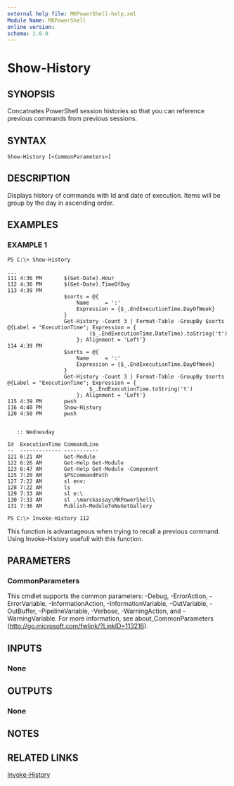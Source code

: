 ```yaml
---
external help file: MKPowerShell-help.xml
Module Name: MKPowerShell
online version:
schema: 2.0.0
---
```


# Show-History

## SYNOPSIS
Concatnates PowerShell session histories so that you can reference previous commands from previous sessions.

## SYNTAX

```
Show-History [<CommonParameters>]
```

## DESCRIPTION
Displays history of commands with Id and date of execution.  Items will be group by the day in ascending order.

## EXAMPLES

### EXAMPLE 1
```
PS C:\> Show-History

...
111 4:36 PM       $(Get-Date).Hour
112 4:36 PM       $(Get-Date).TimeOfDay
113 4:39 PM
                  $sorts = @{
                      Name     = ':'
                      Expression = {$_.EndExecutionTime.DayOfWeek}
                  }
                  Get-History -Count 3 | Format-Table -GroupBy $sorts @{Label = "ExecutionTime"; Expression = {
                          ($_.EndExecutionTime.DateTime).toString('t')
                      }; Alignment = 'Left'}
114 4:39 PM
                  $sorts = @{
                      Name     = ':'
                      Expression = {$_.EndExecutionTime.DayOfWeek}
                  }
                  Get-History -Count 3 | Format-Table -GroupBy $sorts @{Label = "ExecutionTime"; Expression = {
                          $_.EndExecutionTime.toString('t')
                      }; Alignment = 'Left'}
115 4:39 PM       pwsh
116 4:40 PM       Show-History
120 4:50 PM       pwsh


   :: Wednesday

Id  ExecutionTime CommandLine
--  ------------- -----------
121 6:21 AM       Get-Module
122 6:26 AM       Get-Help Get-Module
123 6:47 AM       Get-Help Get-Module -Component
125 7:20 AM       $PSCommandPath
127 7:22 AM       sl env:
128 7:22 AM       ls
129 7:33 AM       sl e:\
130 7:33 AM       sl .\marckassay\MKPowerShell\
131 7:36 AM       Publish-ModuleToNuGetGallery

PS C:\> Invoke-History 112
```

This function is advantageous when trying to recall a previous command.  Using Invoke-History usefull with this function.

## PARAMETERS

### CommonParameters
This cmdlet supports the common parameters: -Debug, -ErrorAction, -ErrorVariable, -InformationAction, -InformationVariable, -OutVariable, -OutBuffer, -PipelineVariable, -Verbose, -WarningAction, and -WarningVariable.
For more information, see about_CommonParameters (http://go.microsoft.com/fwlink/?LinkID=113216).

## INPUTS

### None

## OUTPUTS

### None

## NOTES

## RELATED LINKS

[Invoke-History](https://docs.microsoft.com/en-us/powershell/module/Microsoft.PowerShell.Core/Invoke-History)